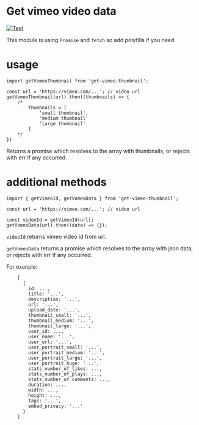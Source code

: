 # Get vimeo video data
[![Test](https://github.com/Mefistosss/get-vimeo-thumbnail/actions/workflows/test.yml/badge.svg?branch=master)](https://github.com/Mefistosss/get-vimeo-thumbnail/actions/workflows/test.yml)

This module is using `Promise` and `fetch` so add polyfills if you need
# usage
```
import getVomeoThumbnail from 'get-vimeo-thumbnail';

const url = 'https://vimeo.com/...'; // video url
getVomeoThumbnail(url).then((thumbnails) => {
    /*
        thumbnails = [
            'small thumbnail',
            'medium thumbnail'
            'large thumbnail'
        ]
    */
})
```
Returns a promise which resolves to the array with thumbnails, or rejects with err if any occurred.

# additional methods
```
import { getVimeoId, getVomeoData } from 'get-vimeo-thumbnail';

const url = 'https://vimeo.com/...'; // video url

const videoId = getVimeoId(url);
getVomeoData(url).then((data) => {});
```

`videoId` returns vimeo video id from url.

`getVomeoData` returns a promise which resolves to the array with json data, or rejects with err if any occurred.

For exanple:
```
    [
      {
        id: ...,
        title: '...',
        description: '...',
        url: '...',
        upload_date: '...',
        thumbnail_small: '...',
        thumbnail_medium: '...',
        thumbnail_large: '...',
        user_id: ...,
        user_name: '...',
        user_url: '...',
        user_portrait_small: '...',
        user_portrait_medium: '...',
        user_portrait_large: '...',
        user_portrait_huge: '...',
        stats_number_of_likes: ...,
        stats_number_of_plays: ...,
        stats_number_of_comments: ...,
        duration: ...,
        width: ...,
        height: ...,
        tags: '...',
        embed_privacy: '...'
      }
    ]
```